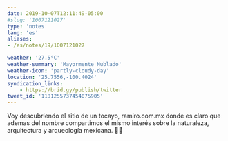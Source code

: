 ```yaml
---
date: 2019-10-07T12:11:49-05:00
#slug: '1007121027'
type: 'notes'
lang: 'es'
aliases:
- /es/notes/19/1007121027

weather: '27.5°C'
weather-summary: 'Mayormente Nublado'
weather-icon: 'partly-cloudy-day'
location: '25.7556,-100.4024'
syndication_links:
    - https://brid.gy/publish/twitter
tweet_id: '1181255737454075905'
---
```

Voy descubriendo el sitio de un tocayo, ramiro.com.mx donde es claro que ademas del nombre compartimos el mismo interés sobre la naturaleza, arquitectura y arqueología mexicana. 👏🏼

